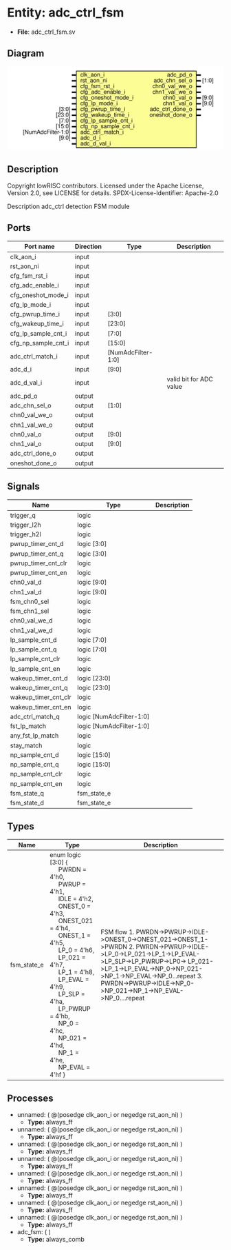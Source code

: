 # Entity: adc_ctrl_fsm

- **File**: adc_ctrl_fsm.sv
## Diagram

![Diagram](adc_ctrl_fsm.svg "Diagram")
## Description

 Copyright lowRISC contributors.
 Licensed under the Apache License, Version 2.0, see LICENSE for details.
 SPDX-License-Identifier: Apache-2.0

 Description adc_ctrl detection FSM module

## Ports

| Port name           | Direction | Type               | Description             |
| ------------------- | --------- | ------------------ | ----------------------- |
| clk_aon_i           | input     |                    |                         |
| rst_aon_ni          | input     |                    |                         |
| cfg_fsm_rst_i       | input     |                    |                         |
| cfg_adc_enable_i    | input     |                    |                         |
| cfg_oneshot_mode_i  | input     |                    |                         |
| cfg_lp_mode_i       | input     |                    |                         |
| cfg_pwrup_time_i    | input     | [3:0]              |                         |
| cfg_wakeup_time_i   | input     | [23:0]             |                         |
| cfg_lp_sample_cnt_i | input     | [7:0]              |                         |
| cfg_np_sample_cnt_i | input     | [15:0]             |                         |
| adc_ctrl_match_i    | input     | [NumAdcFilter-1:0] |                         |
| adc_d_i             | input     | [9:0]              |                         |
| adc_d_val_i         | input     |                    | valid bit for ADC value |
| adc_pd_o            | output    |                    |                         |
| adc_chn_sel_o       | output    | [1:0]              |                         |
| chn0_val_we_o       | output    |                    |                         |
| chn1_val_we_o       | output    |                    |                         |
| chn0_val_o          | output    | [9:0]              |                         |
| chn1_val_o          | output    | [9:0]              |                         |
| adc_ctrl_done_o     | output    |                    |                         |
| oneshot_done_o      | output    |                    |                         |
## Signals

| Name                 | Type                     | Description |
| -------------------- | ------------------------ | ----------- |
| trigger_q            | logic                    |             |
| trigger_l2h          | logic                    |             |
| trigger_h2l          | logic                    |             |
| pwrup_timer_cnt_d    | logic [3:0]              |             |
| pwrup_timer_cnt_q    | logic [3:0]              |             |
| pwrup_timer_cnt_clr  | logic                    |             |
| pwrup_timer_cnt_en   | logic                    |             |
| chn0_val_d           | logic [9:0]              |             |
| chn1_val_d           | logic [9:0]              |             |
| fsm_chn0_sel         | logic                    |             |
| fsm_chn1_sel         | logic                    |             |
| chn0_val_we_d        | logic                    |             |
| chn1_val_we_d        | logic                    |             |
| lp_sample_cnt_d      | logic [7:0]              |             |
| lp_sample_cnt_q      | logic [7:0]              |             |
| lp_sample_cnt_clr    | logic                    |             |
| lp_sample_cnt_en     | logic                    |             |
| wakeup_timer_cnt_d   | logic [23:0]             |             |
| wakeup_timer_cnt_q   | logic [23:0]             |             |
| wakeup_timer_cnt_clr | logic                    |             |
| wakeup_timer_cnt_en  | logic                    |             |
| adc_ctrl_match_q     | logic [NumAdcFilter-1:0] |             |
| fst_lp_match         | logic [NumAdcFilter-1:0] |             |
| any_fst_lp_match     | logic                    |             |
| stay_match           | logic                    |             |
| np_sample_cnt_d      | logic [15:0]             |             |
| np_sample_cnt_q      | logic [15:0]             |             |
| np_sample_cnt_clr    | logic                    |             |
| np_sample_cnt_en     | logic                    |             |
| fsm_state_q          | fsm_state_e              |             |
| fsm_state_d          | fsm_state_e              |             |
## Types

| Name        | Type                                                                                                                                                                                                                                                                                                                                                                                                                                                                                                                                                                                                                                                                                                                                                                                                                                                                                                                                                                                                                                                                                                                                                                                                                                                                                                                                                         | Description                                                                                                                                                                                                                                                                             |
| ----------- | ------------------------------------------------------------------------------------------------------------------------------------------------------------------------------------------------------------------------------------------------------------------------------------------------------------------------------------------------------------------------------------------------------------------------------------------------------------------------------------------------------------------------------------------------------------------------------------------------------------------------------------------------------------------------------------------------------------------------------------------------------------------------------------------------------------------------------------------------------------------------------------------------------------------------------------------------------------------------------------------------------------------------------------------------------------------------------------------------------------------------------------------------------------------------------------------------------------------------------------------------------------------------------------------------------------------------------------------------------------ | --------------------------------------------------------------------------------------------------------------------------------------------------------------------------------------------------------------------------------------------------------------------------------------- |
| fsm_state_e | enum logic [3:0] {<br><span style="padding-left:20px">                             PWRDN = 4'h0,<br><span style="padding-left:20px">                             PWRUP = 4'h1,<br><span style="padding-left:20px">                             IDLE = 4'h2,<br><span style="padding-left:20px">                             ONEST_0 = 4'h3,<br><span style="padding-left:20px">                             ONEST_021 = 4'h4,<br><span style="padding-left:20px">                             ONEST_1 = 4'h5,<br><span style="padding-left:20px">                             LP_0 = 4'h6,<br><span style="padding-left:20px">                             LP_021 = 4'h7,<br><span style="padding-left:20px">                             LP_1 = 4'h8,<br><span style="padding-left:20px">                             LP_EVAL = 4'h9,<br><span style="padding-left:20px">                             LP_SLP = 4'ha,<br><span style="padding-left:20px">                             LP_PWRUP = 4'hb,<br><span style="padding-left:20px">                             NP_0 = 4'hc,<br><span style="padding-left:20px">                             NP_021 = 4'hd,<br><span style="padding-left:20px">                             NP_1 = 4'he,<br><span style="padding-left:20px">                             NP_EVAL = 4'hf                             } | FSM flow 1. PWRDN->PWRUP->IDLE->ONEST_0->ONEST_021->ONEST_1->PWRDN 2. PWRDN->PWRUP->IDLE->LP_0->LP_021->LP_1->LP_EVAL->LP_SLP->LP_PWRUP->LP0->    LP_021->LP_1->LP_EVAL->NP_0->NP_021->NP_1->NP_EVAL->NP_0...repeat 3. PWRDN->PWRUP->IDLE->NP_0->NP_021->NP_1->NP_EVAL->NP_0....repeat  |
## Processes
- unnamed: ( @(posedge clk_aon_i or negedge rst_aon_ni) )
  - **Type:** always_ff
- unnamed: ( @(posedge clk_aon_i or negedge rst_aon_ni) )
  - **Type:** always_ff
- unnamed: ( @(posedge clk_aon_i or negedge rst_aon_ni) )
  - **Type:** always_ff
- unnamed: ( @(posedge clk_aon_i or negedge rst_aon_ni) )
  - **Type:** always_ff
- unnamed: ( @(posedge clk_aon_i or negedge rst_aon_ni) )
  - **Type:** always_ff
- unnamed: ( @(posedge clk_aon_i or negedge rst_aon_ni) )
  - **Type:** always_ff
- unnamed: ( @(posedge clk_aon_i or negedge rst_aon_ni) )
  - **Type:** always_ff
- unnamed: ( @(posedge clk_aon_i or negedge rst_aon_ni) )
  - **Type:** always_ff
- adc_fsm: (  )
  - **Type:** always_comb
